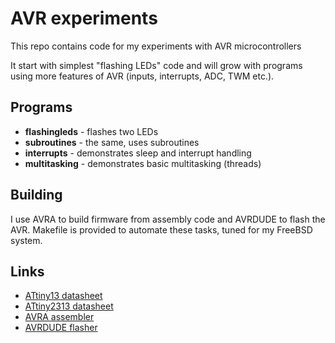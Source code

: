 # AVR experiments

This repo contains code for my experiments with AVR microcontrollers

It start with simplest "flashing LEDs" code and will grow with
programs using more features of AVR (inputs, interrupts, ADC, TWM
etc.).

## Programs

* **flashingleds** - flashes two LEDs
* **subroutines** - the same, uses subroutines
* **interrupts** - demonstrates sleep and interrupt handling
* **multitasking** - demonstrates basic multitasking (threads)

## Building

I use AVRA to build firmware from assembly code and AVRDUDE to flash
the AVR. Makefile is provided to automate these tasks, tuned for my
FreeBSD system.

## Links

* [ATtiny13 datasheet](http://www.atmel.com/Images/doc2535.pdf)
* [ATtiny2313 datasheet](http://www.atmel.com/Images/doc2543.pdf)
* [AVRA assembler](http://avra.sourceforge.net/)
* [AVRDUDE flasher](http://www.nongnu.org/avrdude/)
